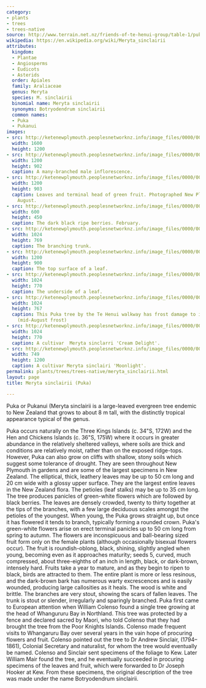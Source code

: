 ```yaml
---
category:
- plants
- trees
- trees-native
source: http://www.terrain.net.nz/friends-of-te-henui-group/table-1/puka-meryta-sinclairii.html
wikipedia: https://en.wikipedia.org/wiki/Meryta_sinclairii
attributes:
  kingdom:
  - Plantae
  - Angiosperms
  - Eudicots
  - Asterids
  order: Apiales
  family: Araliaceae
  genus: Meryta
  species: M. sinclairii
  binomial name: Meryta sinclairii
  synonyms: Botryodendrum sinclairii
  common names:
  - Puka
  - Pukanui
images:
- src: http://ketenewplymouth.peoplesnetworknz.info/image_files/0000/0003/8964/Meryta_sinclairii__Puka__Pukanui-009.JPG
  width: 1600
  height: 1200
- src: http://ketenewplymouth.peoplesnetworknz.info/image_files/0000/0003/8974/Meryta_sinclairii__male_inflorescence.JPG
  width: 1200
  height: 902
  caption: A many-branched male inflorescence.
- src: http://ketenewplymouth.peoplesnetworknz.info/image_files/0000/0003/8949/Meryta_sinclairii__Puka__Pukanui.JPG
  width: 1200
  height: 903
  caption: Leaves and terminal head of green fruit. Photographed New Plymouth 20th
    August.
- src: http://ketenewplymouth.peoplesnetworknz.info/image_files/0000/0013/1488/1-Puka_berriers.jpg
  width: 600
  height: 450
  caption: The dark black ripe berries. February.
- src: http://ketenewplymouth.peoplesnetworknz.info/image_files/0000/0003/8599/Meryta_sinclairii__Puka-001.JPG
  width: 1024
  height: 769
  caption: The branching trunk.
- src: http://ketenewplymouth.peoplesnetworknz.info/image_files/0000/0003/8954/Meryta_sinclairii__Puka__Pukanui-001.JPG
  width: 1200
  height: 900
  caption: The top surface of a leaf.
- src: http://ketenewplymouth.peoplesnetworknz.info/image_files/0000/0003/8959/Meryta_sinclairii__Puka__Pukanui-003.JPG
  width: 1024
  height: 770
  caption: The underside of a leaf.
- src: http://ketenewplymouth.peoplesnetworknz.info/image_files/0000/0002/1849/Mertyta_sinclairii__Puka.JPG
  width: 1024
  height: 767
  caption: This Puka tree by the Te Henui walkway has frost damage to its leaves.
    (mid-August frost)
- src: http://ketenewplymouth.peoplesnetworknz.info/image_files/0000/0008/3383/Meryta_sinclarri_Cream_delight-001.JPG
  width: 1024
  height: 770
  caption: A cultivar  Meryta sinclarri 'Cream Delight'.
- src: http://ketenewplymouth.peoplesnetworknz.info/image_files/0000/0008/4178/Meryta_sinclairi__Moonlight_.JPG
  width: 749
  height: 1200
  caption: A cultivar Meryta sinclairi 'Moonlight'.
permalink: plants/trees/trees-native/meryta_sinclairii.html
layout: page
title: Meryta sinclairii (Puka)

---
```

Puka or Pukanui (Meryta sinclairii is a large-leaved evergreen tree endemic to New Zealand that grows to about 8 m tall, with the distinctly tropical appearance typical of the genus.

Puka occurs naturally on the Three Kings Islands (c. 34"S, 172W) and the Hen and Chickens Islands (c. 36"S, 175W) where it occurs in greater abundance in the relatively sheltered valleys, where soils are thick and conditions are relatively moist, rather than on the exposed ridge-tops. However, Puka can also grow on cliffs with shallow, stony soils which suggest some tolerance of drought. They are seen throughout New Plymouth in gardens and are some of the largest specimens in New Zealand.
The elliptical, thick, leathery leaves may be up to 50 cm long and 20 cm wide with a glossy upper surface. They are the largest entire leaves in the New Zealand flora. The petioles (leaf stalks) may be up to 35 cm long. The tree produces panicles of green-white flowers which are followed by black berries. The leaves are densely crowded, twenty to thirty together at the tips of the branches, with a few large deciduous scales amongst the petioles of the youngest.
When young, the Puka grows straight up, but once it has flowered it tends to branch, typically forming a rounded crown. Puka's green-white flowers arise on erect terminal panicles up to 50 cm long from spring to autumn. The flowers are inconspicuous and ball-bearing sized fruit form only on the female plants (although occasionally bisexual flowers occur). The fruit is roundish-oblong, black, shining, slightly angled when young, becoming even as it approaches maturity; seeds 5, curved, much compressed, about three-eighths of an inch in length, black, or dark-brown, intensely hard. Fruits take a year to mature, and as they begin to ripen to black, birds are attracted to them.
The entire plant is more or less resinous, and the dark-brown bark has numerous warty excrescences and is easily wounded, producing large callosities as it heals. The wood is white and brittle. The branches are very stout, showing the scars of fallen leaves. The trunk is stout or slender, irregularly and sparingly branched.
Puka first came to European attention when William Colenso found a single tree growing at the head of Whangururu Bay in Northland. This tree was protected by a fence and declared sacred by Maori, who told Colenso that they had brought the tree from the Poor Knights Islands. Colenso made frequent visits to Whangaruru Bay over several years in the vain hope of procuring flowers and fruit. Colenso pointed out the tree to Dr Andrew Sinclair, (1794–1861), Colonial Secretary and naturalist, for whom the tree would eventually be named. Colenso and Sinclair sent specimens of the foliage to Kew. Later William Mair found the tree, and he eventually succeeded in procuring specimens of the leaves and fruit, which were forwarded to Dr Joseph Hooker at Kew. From these specimens, the original description of the tree was made under the name Botryodendrum sinclairii.
